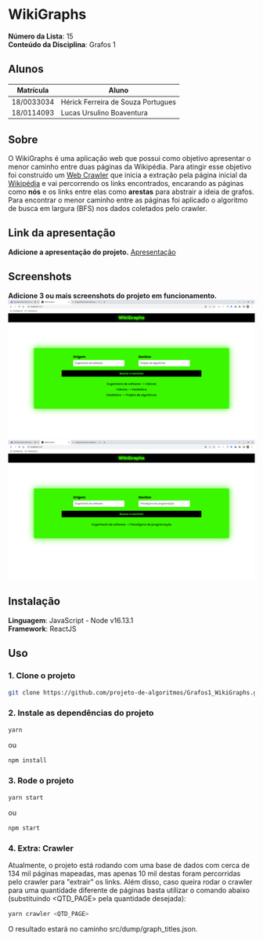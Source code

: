 # WikiGraphs

**Número da Lista**: 15<br>
**Conteúdo da Disciplina**: Grafos 1<br>

## Alunos

|Matrícula | Aluno |
| -- | -- |
| 18/0033034  |  Hérick Ferreira de Souza Portugues |
| 18/0114093  |  Lucas Ursulino Boaventura |

## Sobre

O WikiGraphs é uma aplicação web que possui como objetivo apresentar o menor caminho entre duas páginas da Wikipédia. Para atingir esse objetivo foi construído um [Web Crawler](#4-extra-crawler) que inicia a extração pela página inicial da [Wikipédia](https://pt.wikipedia.org/wiki/Wikip%C3%A9dia) e vai percorrendo os links encontrados, encarando as páginas como **nós** e os links entre elas como **arestas** para abstrair a ideia de grafos. Para encontrar o menor caminho entre as páginas foi aplicado o algoritmo de busca em largura (BFS) nos dados coletados pelo crawler.

## Link da apresentação

**Adicione a apresentação do projeto.**
[Apresentação](./assets/apresentacao-LucasHerick.mp4)

## Screenshots

**Adicione 3 ou mais screenshots do projeto em funcionamento.**
![Imagem 1](./assets/exemplo1.png)
![Imagem 2](./assets/exemplo2.png)

## Instalação

**Linguagem**: JavaScript - Node v16.13.1<br>
**Framework**: ReactJS<br>

## Uso

### 1. Clone o projeto

```bash
git clone https://github.com/projeto-de-algoritmos/Grafos1_WikiGraphs.git
```

### 2. Instale as dependências do projeto

```bash
yarn
```

ou

```bash
npm install
```

### 3. Rode o projeto

```bash
yarn start
```

ou

```bash
npm start
```

### 4. Extra: Crawler

Atualmente, o projeto está rodando com uma base de dados com cerca de 134 mil páginas mapeadas, mas apenas 10 mil destas foram percorridas pelo crawler para "extrair" os links. Além disso, caso queira rodar o crawler para uma quantidade diferente de páginas basta utilizar o comando abaixo (substituindo <QTD_PAGE> pela quantidade desejada):

```bash
yarn crawler <QTD_PAGE>
```

O resultado estará no caminho src/dump/graph_titles.json.
